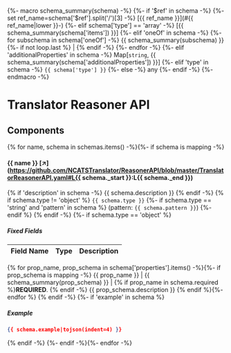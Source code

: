 {%- macro schema_summary(schema) -%}
    {%- if '$ref' in schema -%}
        {%- set ref_name=schema['$ref'].split('/')[3] -%}
        [{{ ref_name }}](#{{ ref_name|lower }}-)
    {%- elif schema['type'] == 'array' -%}
        [{{ schema_summary(schema['items']) }}]
    {%- elif 'oneOf' in schema -%}
        {%- for subschema in schema['oneOf'] -%}
            {{ schema_summary(subschema) }}
            {%- if not loop.last %} \| {% endif -%}
        {%- endfor -%}
    {%- elif 'additionalProperties' in schema -%}
        Map[`string`, {{ schema_summary(schema['additionalProperties']) }}]
    {%- elif 'type' in schema -%}
        `{{ schema['type'] }}`
    {%- else -%}
        any
    {%- endif -%}
{%- endmacro -%}

# Translator Reasoner API

## Components

{% for name, schema in schemas.items() -%}{%- if schema is mapping -%}
#### {{ name }} [↗](https://github.com/NCATSTranslator/ReasonerAPI/blob/master/TranslatorReasonerAPI.yaml#L{{ schema._start }}:L{{ schema._end }})

{% if 'description' in schema -%}
{{ schema.description }}
{% endif -%}
{% if schema.type != 'object' %}
`{{ schema.type }}`
{%- if schema.type == 'string' and 'pattern' in schema %} (pattern: `{{ schema.pattern }}`)
{%- endif %}
{% endif -%}
{%- if schema.type == 'object' %}
##### Fixed Fields

Field Name | Type | Description
---|:---:|---
{% for prop_name, prop_schema in schema['properties'].items() -%}{%- if prop_schema is mapping -%}
    {{ prop_name }} | {{ schema_summary(prop_schema) }} | {% if prop_name in schema.required %}**REQUIRED**. {% endif -%}
    {{ prop_schema.description }}
{% endif %}{%- endfor %}
{% endif -%}
{%- if 'example' in schema %}
##### Example

```json
{{ schema.example|tojson(indent=4) }}
```

{% endif -%}
{%- endif -%}{%- endfor -%}
